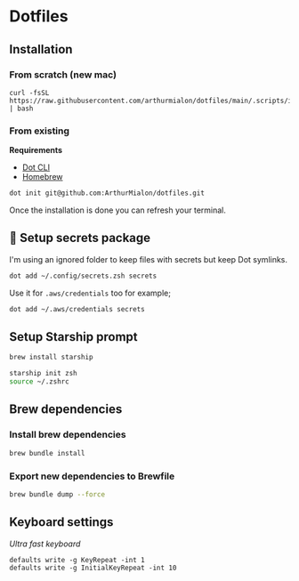 # Dotfiles

## Installation

### From scratch (new mac)

```
curl -fsSL https://raw.githubusercontent.com/arthurmialon/dotfiles/main/.scripts/install.sh | bash
```

### From existing

**Requirements**

- [Dot CLI](https://github.com/ArthurMialon/dot)
- [Homebrew](https://brew.sh/)

```bash 
dot init git@github.com:ArthurMialon/dotfiles.git
```

Once the installation is done you can refresh your terminal.

## 🔐 Setup secrets package

I'm using an ignored folder to keep files with secrets but keep Dot symlinks.

```bash
dot add ~/.config/secrets.zsh secrets
```

Use it for `.aws/credentials` too for example;

```bash
dot add ~/.aws/credentials secrets
```

## Setup Starship prompt

```bash
brew install starship
```

```bash
starship init zsh
source ~/.zshrc
```

## Brew dependencies

### Install brew dependencies

```bash
brew bundle install
```

### Export new dependencies to Brewfile

```bash
brew bundle dump --force
```

## Keyboard settings

_Ultra fast keyboard_

```shell
defaults write -g KeyRepeat -int 1
defaults write -g InitialKeyRepeat -int 10
```
